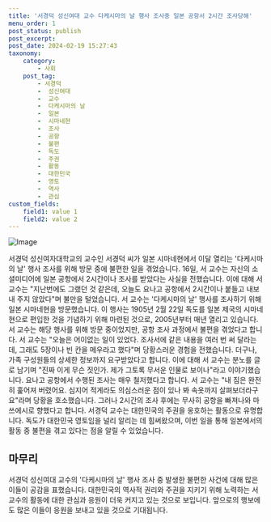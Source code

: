 ```yaml
---
title: '서경덕 성신여대 교수 다케시마의 날 행사 조사중 일본 공항서 2시간 조사당해'
menu_order: 1
post_status: publish
post_excerpt: 
post_date: 2024-02-19 15:27:43
taxonomy:
    category:
        - 사회
    post_tag:
        - 서경덕
        -  성신여대
        -  교수
        -  다케시마의 날
        -  일본
        -  시마네현
        -  조사
        -  공항
        -  불편
        -  독도
        -  주권
        -  활동
        -  대한민국
        -  영토
        -  역사
        -  관심
custom_fields:
    field1: value 1
    field2: value 2
---
```


![Image](https://imgnews.pstatic.net/image/052/2024/02/19/202402191005026068_t_20240219100716782.jpg?type=w647)

서경덕 성신여자대학교의 교수인 서경덕 씨가 일본 시마네현에서 이달 열리는 '다케시마의 날' 행사 조사를 위해 방문 중에 불편한 일을 겪었습니다. 16일, 서 교수는 자신의 소셜미디어에 일본 공항에서 2시간이나 조사를 받았다는 사실을 전했습니다. 이에 대해 서 교수는 "지난번에도 그랬던 것 같은데, 오늘도 요나고 공항에서 2시간이나 붙들고 내보내 주지 않았다"며 불만을 털었습니다.
서 교수는 '다케시마의 날' 행사를 조사하기 위해 일본 시마네현을 방문했습니다. 이 행사는 1905년 2월 22일 독도를 일본 제국의 시마네현으로 편입한 것을 기념하기 위해 마련된 것으로, 2005년부터 매년 열리고 있습니다. 서 교수는 해당 행사를 위해 방문 중이었지만, 공항 조사 과정에서 불편을 겪었다고 합니다.
서 교수는 "오늘은 어이없는 일이 있었다. 조사서에 같은 내용을 여러 번 써 달라는데, 그래도 5장이나 빈 칸을 메우라고 했다"며 당황스러운 경험을 전했습니다. 더구나, 가족 구성원들의 상세한 정보까지 요구받았다고 합니다. 이에 대해 서 교수는 분노를 글로 남기며 "진짜 이게 무슨 짓인가. 제가 그토록 무서운 인물로 보이나"라고 이야기했습니다.
요나고 공항에서 수행된 조사는 매우 철저했다고 합니다. 서 교수는 "내 짐은 완전히 훑어져 버렸어요. 심지어 적게라도 의심스러운 점이 있나 봐 속옷까지 살펴보더라구요"라며 당황을 호소했습니다. 그러나 2시간의 조사 후에는 무사히 공항을 빠져나와 마쓰에시로 향했다고 합니다.
서경덕 교수는 대한민국의 주권을 옹호하는 활동으로 유명합니다. 독도가 대한민국 영토임을 널리 알리는 데 힘써왔으며, 이번 일을 통해 일본에서의 활동 중 불편을 겪고 있다는 점을 알릴 수 있었습니다.
## 마무리
서경덕 성신여대 교수의 '다케시마의 날' 행사 조사 중 발생한 불편한 사건에 대해 많은 이들이 공감을 표했습니다. 대한민국의 역사적 권리와 주권을 지키기 위해 노력하는 서 교수의 활동에 대한 관심과 응원이 더욱 커지고 있는 것으로 보입니다. 앞으로의 행보에도 많은 이들이 응원을 보내고 있을 것으로 기대됩니다.
